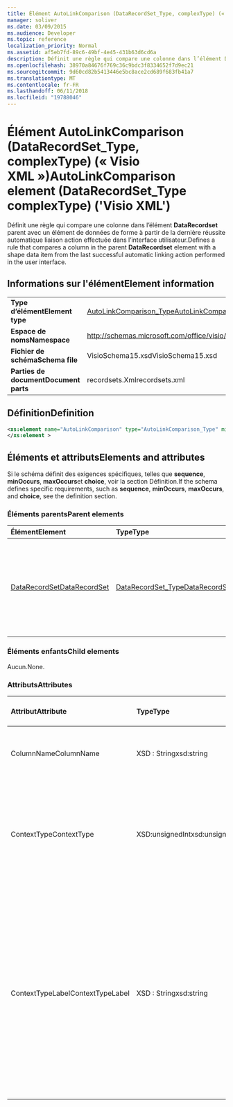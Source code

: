 ```yaml
---
title: Élément AutoLinkComparison (DataRecordSet_Type, complexType) (« Visio XML »)
manager: soliver
ms.date: 03/09/2015
ms.audience: Developer
ms.topic: reference
localization_priority: Normal
ms.assetid: af5eb7fd-89c6-49bf-4e45-431b63d6cd6a
description: Définit une règle qui compare une colonne dans l’élément DataRecordset parent avec un élément de données de forme à partir de la dernière réussite automatique liaison action effectuée dans l’interface utilisateur.
ms.openlocfilehash: 38970a84676f769c36c9bdc3f8334652f7d9ec21
ms.sourcegitcommit: 9d60cd82b5413446e5bc8ace2cd689f683fb41a7
ms.translationtype: MT
ms.contentlocale: fr-FR
ms.lasthandoff: 06/11/2018
ms.locfileid: "19788046"
---
```

# <a name="autolinkcomparison-element-datarecordsettype-complextype-visio-xml"></a><span data-ttu-id="97601-103">Élément AutoLinkComparison (DataRecordSet_Type, complexType) (« Visio XML »)</span><span class="sxs-lookup"><span data-stu-id="97601-103">AutoLinkComparison element (DataRecordSet_Type complexType) ('Visio XML')</span></span>

<span data-ttu-id="97601-104">Définit une règle qui compare une colonne dans l’élément **DataRecordset** parent avec un élément de données de forme à partir de la dernière réussite automatique liaison action effectuée dans l’interface utilisateur.</span><span class="sxs-lookup"><span data-stu-id="97601-104">Defines a rule that compares a column in the parent **DataRecordset** element with a shape data item from the last successful automatic linking action performed in the user interface.</span></span> 
  
## <a name="element-information"></a><span data-ttu-id="97601-105">Informations sur l'élément</span><span class="sxs-lookup"><span data-stu-id="97601-105">Element information</span></span>

|||
|:-----|:-----|
|<span data-ttu-id="97601-106">**Type d’élément**</span><span class="sxs-lookup"><span data-stu-id="97601-106">**Element type**</span></span> <br/> |[<span data-ttu-id="97601-107">AutoLinkComparison_Type</span><span class="sxs-lookup"><span data-stu-id="97601-107">AutoLinkComparison_Type</span></span>](autolinkcomparison_type-complextypevisio-xml.md) <br/> |
|<span data-ttu-id="97601-108">**Espace de noms**</span><span class="sxs-lookup"><span data-stu-id="97601-108">**Namespace**</span></span> <br/> |http://schemas.microsoft.com/office/visio/2012/main  <br/> |
|<span data-ttu-id="97601-109">**Fichier de schéma**</span><span class="sxs-lookup"><span data-stu-id="97601-109">**Schema file**</span></span> <br/> |<span data-ttu-id="97601-110">VisioSchema15.xsd</span><span class="sxs-lookup"><span data-stu-id="97601-110">VisioSchema15.xsd</span></span>  <br/> |
|<span data-ttu-id="97601-111">**Parties de document**</span><span class="sxs-lookup"><span data-stu-id="97601-111">**Document parts**</span></span> <br/> |<span data-ttu-id="97601-112">recordsets.Xml</span><span class="sxs-lookup"><span data-stu-id="97601-112">recordsets.xml</span></span>  <br/> |
   
## <a name="definition"></a><span data-ttu-id="97601-113">Définition</span><span class="sxs-lookup"><span data-stu-id="97601-113">Definition</span></span>

```XML
<xs:element name="AutoLinkComparison" type="AutoLinkComparison_Type" minOccurs="0" maxOccurs="unbounded" >
</xs:element >
```

## <a name="elements-and-attributes"></a><span data-ttu-id="97601-114">Éléments et attributs</span><span class="sxs-lookup"><span data-stu-id="97601-114">Elements and attributes</span></span>

<span data-ttu-id="97601-115">Si le schéma définit des exigences spécifiques, telles que **sequence**, **minOccurs**, **maxOccurs**et **choice**, voir la section Définition.</span><span class="sxs-lookup"><span data-stu-id="97601-115">If the schema defines specific requirements, such as **sequence**, **minOccurs**, **maxOccurs**, and **choice**, see the definition section.</span></span> 
  
### <a name="parent-elements"></a><span data-ttu-id="97601-116">Éléments parents</span><span class="sxs-lookup"><span data-stu-id="97601-116">Parent elements</span></span>

|<span data-ttu-id="97601-117">**Élément**</span><span class="sxs-lookup"><span data-stu-id="97601-117">**Element**</span></span>|<span data-ttu-id="97601-118">**Type**</span><span class="sxs-lookup"><span data-stu-id="97601-118">**Type**</span></span>|<span data-ttu-id="97601-119">**Description**</span><span class="sxs-lookup"><span data-stu-id="97601-119">**Description**</span></span>|
|:-----|:-----|:-----|
|[<span data-ttu-id="97601-120">DataRecordSet</span><span class="sxs-lookup"><span data-stu-id="97601-120">DataRecordSet</span></span>](datarecordset-element-datarecordsets_type-complextypevisio-xml.md) <br/> |[<span data-ttu-id="97601-121">DataRecordSet_Type</span><span class="sxs-lookup"><span data-stu-id="97601-121">DataRecordSet_Type</span></span>](datarecordset_type-complextypevisio-xml.md) <br/> |<span data-ttu-id="97601-122">Spécifie un jeu d’enregistrements et la liaison de données entre ce jeu d’enregistrements et les formes dans les pages de dessin.</span><span class="sxs-lookup"><span data-stu-id="97601-122">Specifies a recordset and the data binding between that recordset and shapes in drawing pages.</span></span>  <br/> |
   
### <a name="child-elements"></a><span data-ttu-id="97601-123">Éléments enfants</span><span class="sxs-lookup"><span data-stu-id="97601-123">Child elements</span></span>

<span data-ttu-id="97601-124">Aucun.</span><span class="sxs-lookup"><span data-stu-id="97601-124">None.</span></span>
  
### <a name="attributes"></a><span data-ttu-id="97601-125">Attributs</span><span class="sxs-lookup"><span data-stu-id="97601-125">Attributes</span></span>

|<span data-ttu-id="97601-126">**Attribut**</span><span class="sxs-lookup"><span data-stu-id="97601-126">**Attribute**</span></span>|<span data-ttu-id="97601-127">**Type**</span><span class="sxs-lookup"><span data-stu-id="97601-127">**Type**</span></span>|<span data-ttu-id="97601-128">**Obligatoire**</span><span class="sxs-lookup"><span data-stu-id="97601-128">**Required**</span></span>|<span data-ttu-id="97601-129">**Description**</span><span class="sxs-lookup"><span data-stu-id="97601-129">**Description**</span></span>|<span data-ttu-id="97601-130">**Valeurs possibles**</span><span class="sxs-lookup"><span data-stu-id="97601-130">**Possible values**</span></span>|
|:-----|:-----|:-----|:-----|:-----|
|<span data-ttu-id="97601-131">ColumnName</span><span class="sxs-lookup"><span data-stu-id="97601-131">ColumnName</span></span>  <br/> |<span data-ttu-id="97601-132">XSD : String</span><span class="sxs-lookup"><span data-stu-id="97601-132">xsd:string</span></span>  <br/> |<span data-ttu-id="97601-133">obligatoire</span><span class="sxs-lookup"><span data-stu-id="97601-133">required</span></span>  <br/> |<span data-ttu-id="97601-134">Correspond à un nom de colonne dans le jeu d’enregistrements ADO.</span><span class="sxs-lookup"><span data-stu-id="97601-134">Corresponds to a column name in the ADO recordset.</span></span>  <br/> |<span data-ttu-id="97601-135">Valeurs du type xsd : String.</span><span class="sxs-lookup"><span data-stu-id="97601-135">Values of the xsd:string type.</span></span>  <br/> |
|<span data-ttu-id="97601-136">ContextType</span><span class="sxs-lookup"><span data-stu-id="97601-136">ContextType</span></span>  <br/> |<span data-ttu-id="97601-137">XSD:unsignedInt</span><span class="sxs-lookup"><span data-stu-id="97601-137">xsd:unsignedInt</span></span>  <br/> |<span data-ttu-id="97601-138">obligatoire</span><span class="sxs-lookup"><span data-stu-id="97601-138">required</span></span>  <br/> |<span data-ttu-id="97601-139">Spécifie les propriétés de la forme ou un groupe à utiliser pour la comparaison.</span><span class="sxs-lookup"><span data-stu-id="97601-139">Specifies properties of the group or shape to use for the comparison.</span></span> <span data-ttu-id="97601-140">Les valeurs sont présentées dans le tableau suivant.</span><span class="sxs-lookup"><span data-stu-id="97601-140">Possible values are shown in the following table.</span></span>  <br/> |<span data-ttu-id="97601-141">Valeurs du type xsd:unsignedInt.</span><span class="sxs-lookup"><span data-stu-id="97601-141">Values of the xsd:unsignedInt type.</span></span>  <br/> |
|<span data-ttu-id="97601-142">ContextTypeLabel</span><span class="sxs-lookup"><span data-stu-id="97601-142">ContextTypeLabel</span></span>  <br/> |<span data-ttu-id="97601-143">XSD : String</span><span class="sxs-lookup"><span data-stu-id="97601-143">xsd:string</span></span>  <br/> |<span data-ttu-id="97601-144">facultatif</span><span class="sxs-lookup"><span data-stu-id="97601-144">optional</span></span>  <br/> |<span data-ttu-id="97601-145">Si la valeur ContextType est 2 ou 3, cet attribut est requis pour définir une comparaison.</span><span class="sxs-lookup"><span data-stu-id="97601-145">If the ContextType value is 2 or 3, this attribute is required to define a comparison.</span></span> <span data-ttu-id="97601-146">Pour ContextType = 2, ContextTypeLabel doit être l’étiquette d’élément de données de forme et si **ContextType** = 3, ContextTypeLabel doit être le nom de ligne locale.</span><span class="sxs-lookup"><span data-stu-id="97601-146">For ContextType = 2, ContextTypeLabel must be the shape data item label, and if **ContextType** = 3, ContextTypeLabel must be the local row name.</span></span>  <br/> |<span data-ttu-id="97601-147">Valeurs du type xsd : String.</span><span class="sxs-lookup"><span data-stu-id="97601-147">Values of the xsd:string type.</span></span>  <br/> |
   

